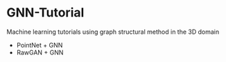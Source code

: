 # GNN-Tutorial
Machine learning tutorials using graph structural method in the 3D domain

- PointNet + GNN
- RawGAN + GNN
